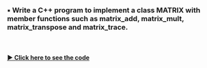### ▪️ Write a C++ program to implement a class MATRIX with member functions such as matrix_add, matrix_mult, matrix_transpose and matrix_trace.

<br/>

#### [▶️ Click here to see the code](./matrix_operations.cpp)
